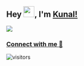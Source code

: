 ## Hey <img src="https://github.com/TheDudeThatCode/TheDudeThatCode/blob/master/Assets/Hi.gif" width="29">, I'm [Kunal!](https://bio.link/kunalk) 

![](https://i.ibb.co/F38F21R/LinkedIn.jpg)

### [Connect with me 💬](https://bio.link/kunalk) 
![visitors](https://visitor-badge.laobi.icu/badge?page_id=kunal-kushwaha.kunal-kushwaha)
